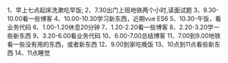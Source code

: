 1、早上七点起床洗漱吃早饭;
2、7.30出门上班地铁两个小时,读面试题
3、9.30-10.00看一些博客
4、10.00-10.30学习新东西，近期vue ES6
5、10.30-午饭，看业务代码
6、1.00-1.20休息20分钟
7、1.20-2.20看一些博客
8、2.20-3.20学一些新东西
9、3.20-6.00看业务代码
10、6.00-7.00总结博客
11、7.00到9.00地铁看一些没有用的东西，或者新东西
12、9.00到家吃晚饭
13、10点到11点看些新东西
14、11点睡觉


